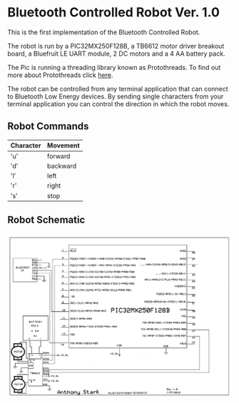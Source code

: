 # Bluetooth Controlled Robot Ver. 1.0

This is the first implementation of the Bluetooth Controlled Robot.

The robot is run by a PIC32MX250F128B, a TB6612 motor driver breakout board, a Bluefruit LE UART module, 2 DC motors and a 4 AA battery pack.

The Pic is running a threading library known as Protothreads. To find out more about Protothreads click [here](http://people.ece.cornell.edu/land/courses/ece4760/PIC32/index_Protothreads.html).

The robot can be controlled from any terminal application that can connect to Bluetooth Low Energy devices. By sending single characters from your terminal application you can control the direction in which the robot moves.


## Robot Commands


| Character | Movement |
| --- | --- |
| 'u' | forward |
| 'd' | backward |
| 'l' | left |
| 'r' | right |
| 's' | stop|

## Robot Schematic 
![schematic](https://github.com/ARStark/Robots/blob/master/Bluetooth-Robot-V1.0/bluetooth_robot_2WD_schematic_final.jpg)

